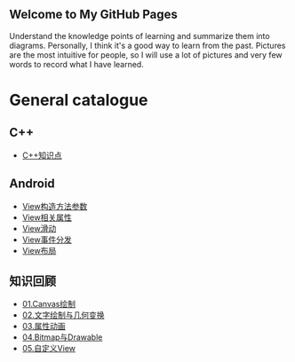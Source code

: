 ﻿## Welcome to My GitHub Pages

Understand the knowledge points of learning and summarize them into diagrams. Personally, I think it's a good way to learn from the past. Pictures are the most intuitive for people, so I will use a lot of pictures and very few words to record what I have learned.





# General catalogue

## C++

- [C++知识点](https://github.com/cnzcy/mind/blob/master/cpp%E7%9F%A5%E8%AF%86%E7%82%B9/cpp%E7%9F%A5%E8%AF%86%E7%82%B9.md)  

## Android  

- [View构造方法参数](https://github.com/cnzcy/mind/blob/master/View构造方法参数/View构造方法参数.md)    
- [View相关属性](https://github.com/cnzcy/mind/blob/master/View相关属性/View相关属性.md)   
- [View滑动](https://github.com/cnzcy/mind/blob/master/View滑动/View滑动.md)  
- [View事件分发](https://github.com/cnzcy/mind/blob/master/View事件分发/View事件分发.md)  
- [View布局](https://github.com/cnzcy/mind/blob/master/View布局/View布局.md)  

## 知识回顾

- [01.Canvas绘制](https://github.com/cnzcy/mind/blob/master/知识回顾/01.Canvas绘制/0.md)  
- [02.文字绘制与几何变换](https://github.com/cnzcy/mind/blob/master/知识回顾/02.文字绘制与几何变换/0.md)  
- [03.属性动画](https://github.com/cnzcy/mind/blob/master/知识回顾/03.属性动画/0.md)   
- [04.Bitmap与Drawable](https://github.com/cnzcy/mind/blob/master/知识回顾/04.Bitmap与Drawable/0.md)   
- [05.自定义View](https://github.com/cnzcy/mind/blob/master/知识回顾/05.自定义View/0.md)   
